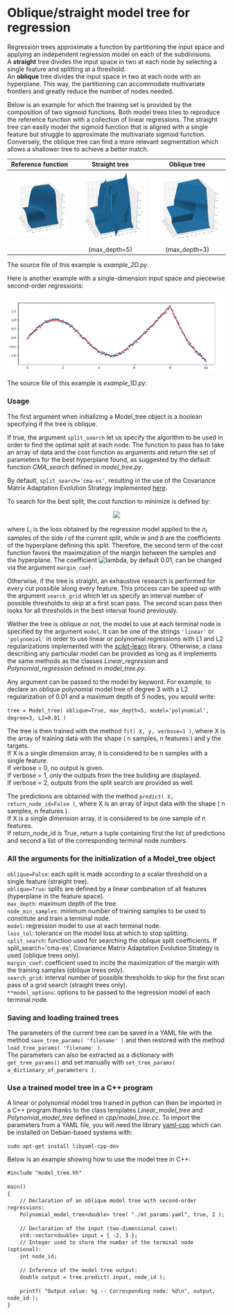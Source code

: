 # Oblique/straight model tree for regression


Regression trees approximate a function by partitioning the input space and applying an independent regression model on each of the subdivisions.<br />
A **straight** tree divides the input space in two at each node by selecting a single feature and splitting at a threshold.<br />
An **oblique** tree divides the input space in two at each node with an hyperplane. This way, the partitioning can accommodate multivariate frontiers and greatly reduce the number of nodes needed.

Below is an example for which the training set is provided by the composition of two sigmoid functions. Both model trees tries to reproduce the reference function with a collection of linear regressions. The straight tree can easily model the sigmoid function that is aligned with a single feature but struggle to approximate the multivariate sigmoid function. Conversely, the oblique tree can find a more relevant segmentation which allows a shallower tree to achieve a better match.

Reference function | Straight tree | Oblique tree
:-:|:-:|:-:
![](pics/Reference_2D.png?raw=true) | ![](pics/Prediction_2D_straight.png?raw=true) | ![](pics/Prediction_2D_oblique.png?raw=true)
|| (max_depth=5) | (max_depth=3)

The source file of this example is *example_2D.py*.


Here is another example with a single-dimension input space and piecewise second-order regressions:

![](pics/Example_1D.png?raw=true "1D example")

The source file of this example is *example_1D.py*.


### Usage

The first argument when initializing a Model_tree object is a boolean specifying if the tree is oblique.

If true, the argument `split_search` let us specify the algorithm to be used in order to find the optimal split at each node. The function to pass has to take an array of data and the cost function as arguments and return the set of parameters for the best hyperplane found, as suggested by the default function *CMA_search* defined in *model_tree.py*.

By default, `split_search='cma-es'`, resulting in the use of the Covariance Matrix Adaptation Evolution Strategy implemented [here](https://github.com/CMA-ES/pycma "github.com/CMA-ES/pycma").

To search for the best split, the cost function to minimize is defined by:

<!-- $$ L_{split} = \frac{n_1 L_1 + n_2 L_2}{n_1 + n_2} - \lambda\min\frac{| X \cdot w + b |}{\| w \|} $$ -->
<p align="center">
	<img src="https://render.githubusercontent.com/render/math?math=\Large{}L_{split}=\frac{n_1L_1%2Bn_2L_2}{n_1%2Bn_2}-\lambda\min\frac{|X\cdot{}w%2Bb|}{\|w\|}">
</p>

where *L<sub>i</sub>* is the loss obtained by the regression model applied to the *n<sub>i</sub>* samples of the side *i* of the current split, while *w* and *b* are the coefficients of the hyperplane defining this split. Therefore, the second term of the cost function favors the maximization of the margin between the samples and the hyperplane. The coefficient ![lambda](https://render.githubusercontent.com/render/math?math=\lambda), by default 0.01, can be changed via the argument `margin_coef`.

Otherwise, if the tree is straight, an exhaustive research is performed for every cut possible along every feature. This process can be speed up with the argument `search_grid` which let us specify an interval number of possible thresholds to skip at a first scan pass. The second scan pass then looks for all thresholds in the best interval found previously.

Wether the tree is oblique or not, the model to use at each terminal node is specified by the argument `model`. It can be one of the strings `'linear'` or `'polynomial'` in order to use linear or polynomial regressions with L1 and L2 regularizations implemented with the [scikit-learn](https://scikit-learn.org "scikit-learn.org") library. Otherwise, a class describing any particular model can be provided as long as it implements the same methods as the classes *Linear_regression* and *Polynomial_regression* defined in *model_tree.py*.

Any argument can be passed to the model by keyword. For example, to declare an oblique polynomial model tree of degree 3 with a L2 regularization of 0.01 and a maximum depth of 5 nodes, you would write:

`tree = Model_tree( oblique=True, max_depth=5, model='polynomial', degree=3, L2=0.01 )`

The tree is then trained with the method `fit( X, y, verbose=1 )`, where X is the array of training data with the shape ( n samples, n features ) and y the targets.<br />
If X is a single dimension array, it is considered to be n samples with a single feature.<br />
If verbose = 0, no output is given.<br />
If verbose = 1, only the outputs from the tree building are displayed.<br />
If verbose = 2, outputs from the split search are provided as well.

The predictions are obtained with the method `predict( X, return_node_id=False )`, where X is an array of input data with the shape ( n samples, n features ).<br />
If X is a single dimension array, it is considered to be one sample of n features.<br />
If return_node_id is True, return a tuple containing first the list of predictions and second a list of the corresponding terminal node numbers.


### All the arguments for the initialization of a Model_tree object

`oblique=False`: each split is made according to a scalar threshold on a single feature (straight tree).<br />
`oblique=True`: splits are defined by a linear combination of all features (hyperplane in the feature space).<br />
`max_depth`: maximum depth of the tree.<br />
`node_min_samples`: minimum number of training samples to be used to constitute and train a terminal node.<br />
`model`: regression model to use at each terminal node.<br />
`loss_tol`: tolerance on the model loss at which to stop splitting.<br />
`split_search`: function used for searching the oblique split coefficients. If split_search='cma-es', Covariance Matrix Adaptation Evolution Strategy is used (oblique trees only).<br />
`margin_coef`: coefficient used to incite the maximization of the margin with the training samples (oblique trees only).<br />
`search_grid`: interval number of possible thresholds to skip for the first scan pass of a grid search (straight trees only).<br />
`**model_options`: options to be passed to the regression model of each terminal node.


### Saving and loading trained trees

The parameters of the current tree can be saved in a YAML file with the method `save_tree_params( 'filename' )` and then restored with the method `load_tree_params( 'filename' )`.<br />
The parameters can also be extracted as a dictionary with `get_tree_params()` and set manually with `set_tree_params( a_dictionary_of_parameters )`.


### Use a trained model tree in a C++ program

A linear or polynomial model tree trained in python can then be imported in a C++ program thanks to the class templates *Linear_model_tree* and *Polynomial_model_tree* defined in *cpp/model_tree.cc*. To import the parameters from a YAML file, you will need the library [yaml-cpp](https://github.com/jbeder/yaml-cpp 'github.com/jbeder/yaml-cpp') which can be installed on Debian-based systems with:

`sudo apt-get install libyaml-cpp-dev`

Below is an example showing how to use the model tree in C++:

```
#include "model_tree.hh"

main()
{
	// Declaration of an oblique model tree with second-order regressions:
	Polynomial_model_tree<double> tree( "./mt_params.yaml", true, 2 );

	// Declaration of the input (two-dimensional case):
	std::vector<double> input = { -2, 3 };
	// Integer used to store the number of the terminal node (optional):
	int node_id;

	// Inference of the model tree output:
	double output = tree.predict( input, node_id );

	printf( "Output value: %g -- Corresponding node: %d\n", output, node_id );
}
```
